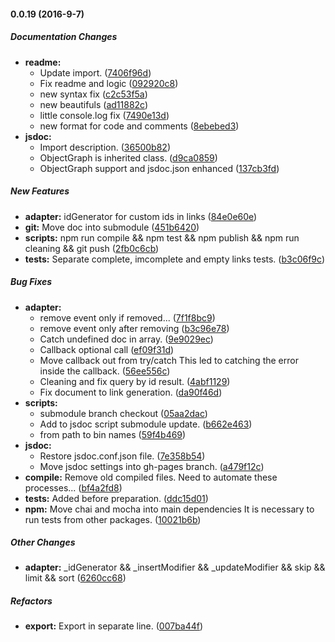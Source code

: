 #### 0.0.19 (2016-9-7)

##### Documentation Changes

* **readme:**
  * Update import. ([7406f96d](https://github.com/AncientSouls/Graph/commit/7406f96d96769feb63a6a45d3fc064ae1bd247af))
  * Fix readme and logic ([092920c8](https://github.com/AncientSouls/Graph/commit/092920c8e004773996a4bfb4350b256d66d7f145))
  * new syntax fix ([c2c53f5a](https://github.com/AncientSouls/Graph/commit/c2c53f5ac16b21f1d35906aef9ffe9dae8e2f3e5))
  * new beautifuls ([ad11882c](https://github.com/AncientSouls/Graph/commit/ad11882c9ecd4ae7e7ff2f5600f8c03425f3c91f))
  * little console.log fix ([7490e13d](https://github.com/AncientSouls/Graph/commit/7490e13d081764965f508353ec16e9c02ad86bb0))
  * new format for code and comments ([8ebebed3](https://github.com/AncientSouls/Graph/commit/8ebebed35690e18e9e1f90eb6b9f09a93a6d7126))
* **jsdoc:**
  * Import description. ([36500b82](https://github.com/AncientSouls/Graph/commit/36500b82ce3eb3ec544409c14523e90f9893aab2))
  * ObjectGraph is inherited class. ([d9ca0859](https://github.com/AncientSouls/Graph/commit/d9ca08592226dcb216af2cccd4489385f785c9cf))
  * ObjectGraph support and jsdoc.json enhanced ([137cb3fd](https://github.com/AncientSouls/Graph/commit/137cb3fd7b00104bbfc22f2b1a04ce78ad84b1bc))

##### New Features

* **adapter:** idGenerator for custom ids in links ([84e0e60e](https://github.com/AncientSouls/Graph/commit/84e0e60eb8f71a6da60384694e8ae47e48e9d5a5))
* **git:** Move doc into submodule ([451b6420](https://github.com/AncientSouls/Graph/commit/451b6420bd5c1a29f6ad0b4f204c7b9ad5898c97))
* **scripts:** npm run compile && npm test && npm publish && npm run cleaning && git push ([2fb0c6cb](https://github.com/AncientSouls/Graph/commit/2fb0c6cbf453bee859b30cfe616f402b91520b36))
* **tests:** Separate complete, imcomplete and empty links tests. ([b3c06f9c](https://github.com/AncientSouls/Graph/commit/b3c06f9cad9b2832c8f13b39c25393a143d3dde7))

##### Bug Fixes

* **adapter:**
  * remove event only if removed... ([7f1f8bc9](https://github.com/AncientSouls/Graph/commit/7f1f8bc904c46573155cb753a7e5b719d32fbeae))
  * remove event only after removing ([b3c96e78](https://github.com/AncientSouls/Graph/commit/b3c96e786e0c74855c340f822117eebea26db7c7))
  * Catch undefined doc in array. ([9e9029ec](https://github.com/AncientSouls/Graph/commit/9e9029ecbbce38d94d042f90fdec8788a8b63e6e))
  * Callback optional call ([ef09f31d](https://github.com/AncientSouls/Graph/commit/ef09f31d6261ed576f523528628021c482ef36b5))
  * Move callback out from try/catch This led to catching the error inside the callback. ([56ee556c](https://github.com/AncientSouls/Graph/commit/56ee556c429cd0ad3b6914c9b2b46ff2528f0a36))
  * Cleaning and fix query by id result. ([4abf1129](https://github.com/AncientSouls/Graph/commit/4abf1129c8b28dc219b5da0b48936f4ee4eb760b))
  * Fix document to link generation. ([da90f46d](https://github.com/AncientSouls/Graph/commit/da90f46d762f9662036e56676e24ab44571d63b3))
* **scripts:**
  * submodule branch checkout ([05aa2dac](https://github.com/AncientSouls/Graph/commit/05aa2dacb316cd2b812ac64b451bfa872dcaa410))
  * Add to jsdoc script submodule update. ([b662e463](https://github.com/AncientSouls/Graph/commit/b662e463dcf5835bdba2595191972fdf41ef9a75))
  * from path to bin names ([59f4b469](https://github.com/AncientSouls/Graph/commit/59f4b469377140ead35112d359b750e61182d573))
* **jsdoc:**
  * Restore jsdoc.conf.json file. ([7e358b54](https://github.com/AncientSouls/Graph/commit/7e358b540f384d19be8e414eac6437352a50e75d))
  * Move jsdoc settings into gh-pages branch. ([a479f12c](https://github.com/AncientSouls/Graph/commit/a479f12cc2c57dd26ee76030141b70b4fdc3d40c))
* **compile:** Remove old compiled files. Need to automate these processes... ([bf4a2fd8](https://github.com/AncientSouls/Graph/commit/bf4a2fd80936ce0befa6a3a0b9e3ab9fde978eed))
* **tests:** Added before preparation. ([ddc15d01](https://github.com/AncientSouls/Graph/commit/ddc15d014b711dcd6d53fd967d865270af00983b))
* **npm:** Move chai and mocha into main dependencies It is necessary to run tests from other packages. ([10021b6b](https://github.com/AncientSouls/Graph/commit/10021b6bdd03b27ebdfbcbd8a9b2cc11db72710b))

##### Other Changes

* **adapter:** _idGenerator && _insertModifier && _updateModifier && skip && limit && sort ([6260cc68](https://github.com/AncientSouls/Graph/commit/6260cc68a56101fe54f357b25a9a49d7b7ce2ec9))

##### Refactors

* **export:** Export in separate line. ([007ba44f](https://github.com/AncientSouls/Graph/commit/007ba44f2fba8032eafc0b837910f4de2d15692e))

